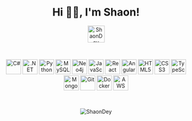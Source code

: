 <!DOCTYPE html>
<html>
<head>
</head>
<body>

<h1 align="center">Hi 👋🏽, I'm Shaon!</h1>

<p align="center">
  <a href="https://linkedin.com/in/ShaonDey" target="_blank">
    <img align="center" src="https://cdn.jsdelivr.net/npm/simple-icons@3.0.1/icons/linkedin.svg" alt="ShaonDey" height="45" width="45" />
  </a>
</p>

<!--
**ShaonDey/ShaonDey** is a ✨ _special_ ✨ repository because its `README.md` (this file) appears on your GitHub profile.

Here are some ideas to get you started:

- 🔭 I’m currently working on ...
- 🌱 I’m currently learning ...
- 👯 I’m looking to collaborate on ...
- 🤔 I’m looking for help with ...
- 💬 Ask me about ...
- 📫 How to reach me: ...
- 😄 Pronouns: ...
- ⚡ Fun fact: ...
-->

<br />

<p align="center">
    <img src="https://devicons.github.io/devicon/devicon.git/icons/csharp/csharp-original.svg" alt="C#" width="40" height="40" />
    <img src="https://devicons.github.io/devicon/devicon.git/icons/dot-net/dot-net-original-wordmark.svg" alt=".NET" width="40" height="40" />
    <img src="https://devicons.github.io/devicon/devicon.git/icons/python/python-original.svg" alt="Python" width="40" height="40" />
    <img src="https://devicons.github.io/devicon/devicon.git/icons/mysql/mysql-original-wordmark.svg" alt="MySQL" width="40" height="40" />
    <img src="https://go.neo4j.com/rs/710-RRC-335/images/neo4j_logo.svg" alt="Neo4j" width="40" height="40" />
    <img src="https://devicons.github.io/devicon/devicon.git/icons/javascript/javascript-original.svg" alt="JavaScript" width="40" height="40" />
    <img src="https://devicons.github.io/devicon/devicon.git/icons/react/react-original.svg" alt="React" width="40" height="40" />
    <img src="https://devicons.github.io/devicon/devicon.git/icons/angularjs/angularjs-original.svg" alt="Angular" width="40" height="40" />
    <img src="https://devicons.github.io/devicon/devicon.git/icons/html5/html5-original-wordmark.svg" alt="HTML5" width="40" height="40" />
    <img src="https://devicons.github.io/devicon/devicon.git/icons/css3/css3-original-wordmark.svg" alt="CSS3" width="40" height="40" />
    <img src="https://devicons.github.io/devicon/devicon.git/icons/typescript/typescript-original.svg" alt="TypeScript" width="40" height="40" />
    <img src="https://devicons.github.io/devicon/devicon.git/icons/mongodb/mongodb-original-wordmark.svg" alt="MongoDB" width="40" height="40" />
    <img src="https://devicons.github.io/devicon/devicon.git/icons/git/git-original.svg" alt="Git" width="40" height="40" />
    <img src="https://devicons.github.io/devicon/devicon.git/icons/docker/docker-original.svg" alt="Docker" width="40" height="40" />
    <img src="https://devicons.github.io/devicon/devicon.git/icons/amazonwebservices/amazonwebservices-original-wordmark.svg" alt="AWS" width="40" height="40" />
</p>

<br />

<p align="center">
  <img src="https://github-readme-stats.vercel.app/api?username=ShaonDey&show_icons=true" alt="ShaonDey" />
</p>


</body>
</html>
